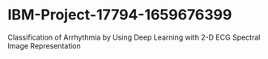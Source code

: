 # IBM-Project-17794-1659676399
Classification of Arrhythmia by Using Deep Learning with 2-D ECG Spectral Image Representation
